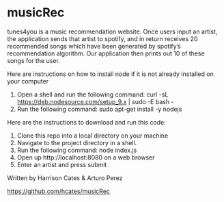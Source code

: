 # musicRec
tunes4you is a music recommendation website. Once users input an artist, the application sends that artist to spotify, 
and in return receives 20 recommended songs which have been generated by spotify’s recommendation algorithm. Our 
application then prints out 10 of these songs for the user.

Here are instructions on how to install node if it is not already installed on your computer

1. Open a shell and run the following command: curl -sL https://deb.nodesource.com/setup_9.x | sudo -E bash -
2. Run the following command: sudo apt-get install -y nodejs


Here are the instructions to download and run this code:

1. Clone this repo into a local directory on your machine
2. Navigate to the project directory in a shell.
2. Run the following command: node index.js
3. Open up http://localhost:8080 on a web browser
4. Enter an artist and press submit

Written by Harrison Cates & Arturo Perez

https://github.com/hcates/musicRec